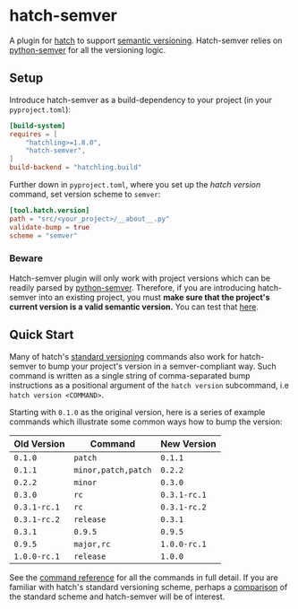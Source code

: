 # hatch-semver

A plugin for [hatch][hatch] to support [semantic versioning][semver]. Hatch-semver relies on [python-semver][python-semver] for all the versioning logic.

## Setup

Introduce hatch-semver as a build-dependency to your project (in your `pyproject.toml`):

```toml
[build-system]
requires = [
    "hatchling>=1.8.0",
    "hatch-semver",
]
build-backend = "hatchling.build"
```

Further down in `pyproject.toml`, 
where you set up the *hatch version* command, 
set version scheme to `semver`:
```toml
[tool.hatch.version]
path = "src/<your_project>/__about__.py"
validate-bump = true
scheme = "semver"
```

### Beware

Hatch-semver plugin will only work with project versions which can be readily parsed by [python-semver][python-semver].
Therefore, if you are introducing hatch-semver into an existing project, you must **make sure that the project's current version is a valid semantic version.**
You can test that [here][semver-regex].

## Quick Start

Many of hatch's [standard versioning][hatch_versioning] commands also work for hatch-semver to bump your project's version in a semver-compliant way. 
Such command is written as a single string of comma-separated bump instructions as a positional argument of the `hatch version` subcommand, i.e `hatch version <COMMAND>`.

Starting with `0.1.0` as the original version, here is a series of example commands which illustrate some common ways how to bump the version:

| Old Version            | Command             | New Version          |
| ---------------------- | ------------------- | -------------------- |
| `0.1.0`                | `patch`             | `0.1.1`              |
| `0.1.1`                | `minor,patch,patch` | `0.2.2`              |
| `0.2.2`                | `minor`             | `0.3.0`              |
| `0.3.0`                | `rc`                | `0.3.1-rc.1`         |
| `0.3.1-rc.1`           | `rc`                | `0.3.1-rc.2`         |
| `0.3.1-rc.2`           | `release`           | `0.3.1`              |
| `0.3.1`                | `0.9.5`             | `0.9.5`              |
| `0.9.5`                | `major,rc`          | `1.0.0-rc.1`         |
| `1.0.0-rc.1`           | `release`           | `1.0.0`              |

See the [command reference][commands] for all the commands in full detail. If you are familiar with hatch's standard versioning scheme, perhaps a [comparison][comparison] of the standard scheme and hatch-semver will be of interest.


[hatch]: https://hatch.pypa.io/
[hatch_versioning]: https://hatch.pypa.io/latest/version/#updating
[python-semver]: https://github.com/python-semver/python-semver/tree/maint/v2
[semver-regex]: https://regex101.com/r/Ly7O1x/3/
[semver]: https://semver.org/
[commands]: https://nagidal.github.io/hatch-semver/user_guide/1-commands/
[comparison]: https://nagidal.github.io/hatch-semver/user_guide/2-migrating-to-semver/
